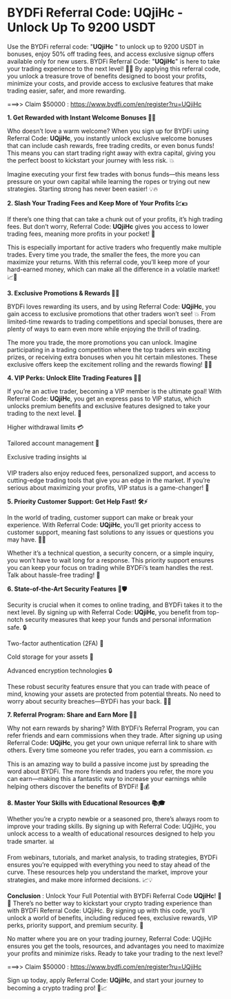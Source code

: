 # BYDFi Referral Code: UQjiHc - Unlock Up To 9200 USDT

Use the BYDFi referral code: "**UQjiHc** " to unlock up to 9200 USDT in bonuses, enjoy 50% off trading fees, and access exclusive signup offers available only for new users. BYDFi Referral Code: "**UQjiHc**" is here to take your trading experience to the next level! 🚀💥 By applying this referral code, you unlock a treasure trove of benefits designed to boost your profits, minimize your costs, and provide access to exclusive features that make trading easier, safer, and more rewarding.

===>> Claim $50000 : https://www.bydfi.com/en/register?ru=UQjiHc

**1. Get Rewarded with Instant Welcome Bonuses 🎁💸**

Who doesn’t love a warm welcome? When you sign up for BYDFi using Referral Code: **UQjiHc**, you instantly unlock exclusive welcome bonuses that can include cash rewards, free trading credits, or even bonus funds! This means you can start trading right away with extra capital, giving you the perfect boost to kickstart your journey with less risk. 💥

Imagine executing your first few trades with bonus funds—this means less pressure on your own capital while learning the ropes or trying out new strategies. Starting strong has never been easier! 💡🔥

**2. Slash Your Trading Fees and Keep More of Your Profits 💹💵**

If there’s one thing that can take a chunk out of your profits, it’s high trading fees. But don’t worry, Referral Code: **UQjiHc** gives you access to lower trading fees, meaning more profits in your pocket! 🏦

This is especially important for active traders who frequently make multiple trades. Every time you trade, the smaller the fees, the more you can maximize your returns. With this referral code, you’ll keep more of your hard-earned money, which can make all the difference in a volatile market! 📈💸

**3. Exclusive Promotions & Rewards 🎉🏅**

BYDFi loves rewarding its users, and by using Referral Code: **UQjiHc**, you gain access to exclusive promotions that other traders won’t see! 💥 From limited-time rewards to trading competitions and special bonuses, there are plenty of ways to earn even more while enjoying the thrill of trading.

The more you trade, the more promotions you can unlock. Imagine participating in a trading competition where the top traders win exciting prizes, or receiving extra bonuses when you hit certain milestones. These exclusive offers keep the excitement rolling and the rewards flowing! 🎁🎯

**4. VIP Perks: Unlock Elite Trading Features 🌟💼**

If you’re an active trader, becoming a VIP member is the ultimate goal! With Referral Code: **UQjiHc**, you get an express pass to VIP status, which unlocks premium benefits and exclusive features designed to take your trading to the next level. 🎩

Higher withdrawal limits 💳

Tailored account management 💼

Exclusive trading insights 📊

VIP traders also enjoy reduced fees, personalized support, and access to cutting-edge trading tools that give you an edge in the market. If you’re serious about maximizing your profits, VIP status is a game-changer! 🏅

**5. Priority Customer Support: Get Help Fast! 🛠️⚡**

In the world of trading, customer support can make or break your experience. With Referral Code: **UQjiHc**, you’ll get priority access to customer support, meaning fast solutions to any issues or questions you may have. 🔧📞

Whether it’s a technical question, a security concern, or a simple inquiry, you won’t have to wait long for a response. This priority support ensures you can keep your focus on trading while BYDFi’s team handles the rest. Talk about hassle-free trading! 🚀

**6. State-of-the-Art Security Features 🔐🛡️**

Security is crucial when it comes to online trading, and BYDFi takes it to the next level. By signing up with Referral Code: **UQjiHc**, you benefit from top-notch security measures that keep your funds and personal information safe. 🔒

Two-factor authentication (2FA) 🔑

Cold storage for your assets 🏦

Advanced encryption technologies 🔒

These robust security features ensure that you can trade with peace of mind, knowing your assets are protected from potential threats. No need to worry about security breaches—BYDFi has your back. 💪💼

**7. Referral Program: Share and Earn More 💸👥**

Why not earn rewards by sharing? With BYDFi’s Referral Program, you can refer friends and earn commissions when they trade. After signing up using Referral Code: **UQjiHc**, you get your own unique referral link to share with others. Every time someone you refer trades, you earn a commission. 💵

This is an amazing way to build a passive income just by spreading the word about BYDFi. The more friends and traders you refer, the more you can earn—making this a fantastic way to increase your earnings while helping others discover the benefits of BYDFi! 📢💰

**8. Master Your Skills with Educational Resources 📚🎓**

Whether you’re a crypto newbie or a seasoned pro, there’s always room to improve your trading skills. By signing up with Referral Code: UQjiHc, you unlock access to a wealth of educational resources designed to help you trade smarter. 📊

From webinars, tutorials, and market analysis, to trading strategies, BYDFi ensures you’re equipped with everything you need to stay ahead of the curve. These resources help you understand the market, improve your strategies, and make more informed decisions. 📈💡

**Conclusion** : Unlock Your Full Potential with BYDFi Referral Code **UQjiHc**! 🚀💼
There’s no better way to kickstart your crypto trading experience than with BYDFi Referral Code: UQjiHc. By signing up with this code, you’ll unlock a world of benefits, including reduced fees, exclusive rewards, VIP perks, priority support, and premium security. 🌟

No matter where you are on your trading journey, Referral Code: UQjiHc ensures you get the tools, resources, and advantages you need to maximize your profits and minimize risks. Ready to take your trading to the next level?

===>> Claim $50000 : https://www.bydfi.com/en/register?ru=UQjiHc


Sign up today, apply Referral Code: **UQjiHc**, and start your journey to becoming a crypto trading pro! 🚀📈


